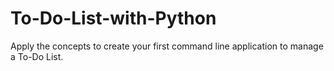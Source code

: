 # To-Do-List-with-Python
Apply the concepts to create your first command line application to manage a To-Do List.
